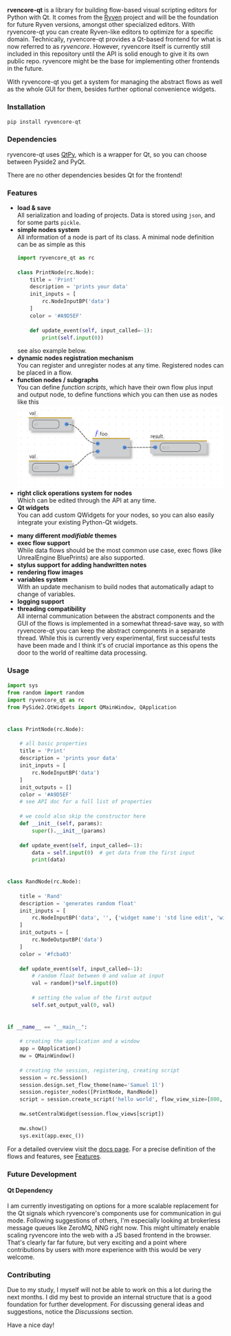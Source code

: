 **rvencore-qt** is a library for building flow-based visual scripting editors for Python with Qt. It comes from the [Ryven](https://github.com/leon-thomm/Ryven) project and will be the foundation for future Ryven versions, amongst other specialized editors. With ryvencore-qt you can create Ryven-like editors to optimize for a specific domain. Technically, ryvencore-qt provides a Qt-based frontend for what is now referred to as *ryvencore*. However, ryvencore itself is currently still included in this repository until the API is solid enough to give it its own public repo. ryvencore might be the base for implementing other frontends in the future.

With ryvencore-qt you get a system for managing the abstract flows as well as the whole GUI for them, besides further optional convenience widgets.

### Installation

```
pip install ryvencore-qt
```

### Dependencies

ryvencore-qt uses [QtPy](https://github.com/spyder-ide/qtpy), which is a wrapper for Qt, so you can choose between Pyside2 and PyQt.

There are no other dependencies besides Qt for the frontend!

### Features

- **load & save**  
All serialization and loading of projects. Data is stored using `json`, and for some parts `pickle`.
- **simple nodes system**  
All information of a node is part of its class. A minimal node definition can be as simple as this
    ```python
    import ryvencore_qt as rc
    
    class PrintNode(rc.Node):
        title = 'Print'
        description = 'prints your data'
        init_inputs = [
            rc.NodeInputBP('data')
        ]
        color = '#A9D5EF'
    
        def update_event(self, input_called=-1):
            print(self.input(0))
    ```
    see also example below.
- **dynamic nodes registration mechanism**  
You can register and unregister nodes at any time. Registered nodes can be placed in a flow.
- **function nodes / subgraphs**  
You can define *function scripts*, which have their own flow plus input and output node, to define functions which you can then use as nodes like this
    ![](/docs/function_node.png)
- **right click operations system for nodes**  
Which can be edited through the API at any time.
- **Qt widgets**  
You can add custom QWidgets for your nodes, so you can also easily integrate your existing Python-Qt widgets.
<!-- - **convenience GUI classes** -->
- **many different *modifiable* themes**
- **exec flow support**  
While data flows should be the most common use case, exec flows (like UnrealEngine BluePrints) are also supported.
- **stylus support for adding handwritten notes**  
- **rendering flow images**
- **variables system**  
With an update mechanism to build nodes that automatically adapt to change of variables.
- **logging support**  
- **threading compatibility**  
All internal communication between the abstract components and the GUI of the flows is implemented in a somewhat thread-save way, so with ryvencore-qt you can keep the abstract components in a separate thread. While this is currently very experimental, first successful tests have been made and I think it's of crucial importance as this opens the door to the world of realtime data processing.

### Usage

``` python
import sys
from random import random
import ryvencore_qt as rc
from PySide2.QtWidgets import QMainWindow, QApplication


class PrintNode(rc.Node):

    # all basic properties
    title = 'Print'
    description = 'prints your data'
    init_inputs = [
        rc.NodeInputBP('data')
    ]
    init_outputs = []
    color = '#A9D5EF'
    # see API doc for a full list of properties

    # we could also skip the constructor here
    def __init__(self, params):
        super().__init__(params)

    def update_event(self, input_called=-1):
        data = self.input(0)  # get data from the first input
        print(data)


class RandNode(rc.Node):
    
    title = 'Rand'
    description = 'generates random float'
    init_inputs = [
        rc.NodeInputBP('data', '', {'widget name': 'std line edit', 'widget pos': 'besides'})
    ]
    init_outputs = [
        rc.NodeOutputBP('data')
    ]
    color = '#fcba03'

    def update_event(self, input_called=-1):
        # random float between 0 and value at input
        val = random()*self.input(0)

        # setting the value of the first output
        self.set_output_val(0, val)


if __name__ == "__main__":

    # creating the application and a window
    app = QApplication()
    mw = QMainWindow()

    # creating the session, registering, creating script
    session = rc.Session()
    session.design.set_flow_theme(name='Samuel 1l')
    session.register_nodes([PrintNode, RandNode])
    script = session.create_script('hello world', flow_view_size=[800, 500])

    mw.setCentralWidget(session.flow_views[script])

    mw.show()
    sys.exit(app.exec_())
```

For a detailed overview visit the [docs page](https://leon-thomm.github.io/ryvencore/). For a precise definition of the flows and features, see [Features](https://leon-thomm.github.io/ryvencore-qt/features/).

### Future Development

#### Qt Dependency

I am currently investigating on options for a more scalable replacement for the Qt signals which ryvencore's components use for communication in gui mode. Following suggestions of others, I'm especially looking at brokerless message queues like ZeroMQ, NNG right now. This might ultimately enable scaling ryvencore into the web with a JS based frontend in the browser. That's clearly far far future, but very exciting and a point where contributions by users with more experience with this would be very welcome.

<!--
#### Code Generation

I already made a working code generation prototype for Ryven 2. For Ryven 3 I made a new one, which currently has a (quite solvable) issue in the recursive module import when loading modules that are part of the current package...
-->

### Contributing

Due to my study, I myself will not be able to work on this a lot during the next months. I did my best to provide an internal structure that is a good foundation for further development. For discussing general ideas and suggestions, notice the *Discussions* section.

Have a nice day!